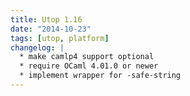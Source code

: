 ```yaml
---
title: Utop 1.16
date: "2014-10-23"
tags: [utop, platform]
changelog: |
  * make camlp4 support optional
  * require OCaml 4.01.0 or newer
  * implement wrapper for -safe-string
---
```


